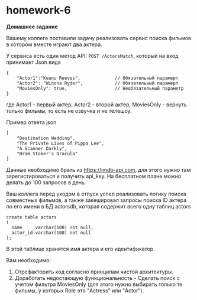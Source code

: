 # homework-6

**Домашнее задание**

Вашему коллеге поставили задачу реализовать сервис поиска фильмов в котором вместе играют два актера.

У сервиса есть один метод API: `POST /ActorsMatch`, который на вход принимает Json вида

```
{
    "Actor1":"Keanu Reeves",             // Обязательный парамерт
    "Actor2": "Winona Ryder",            // Обязательный парамерт
    "MoviesOnly": true,                  // Необязательный параметр
}
```

где
Actor1 - первый актер,
Actor2 - второй актер,
MoviesOnly - вернуть только фильмы, то есть не озвучка и не телешоу.

Пример ответа json

```
[
    "Destination Wedding",
    "The Private Lives of Pippa Lee",
    "A Scanner Darkly",
    "Bram Stoker's Dracula"
]
```


Данные необходимо брать из https://imdb-api.com, для этого нужно там зарегистироваться и получить api_key. На бесплатном плане можно делать до 100 запросов в день.

Ваш коллега перед уходом в отпуск успел реализовать логику поиска совместных фильмов, а также закешировал запросы поиска ID актера по его имени в БД actorsdb, которая содержит всего одну таблиц actors

```
create table actors
(
  name     varchar(100) not null,
  actor_id varchar(100) not null
);
```


В этой таблице хранятся имя актера и его идентификатор.

Вам необходимо:

1. Отрефакторить код согласно принципам чистой архитектуры.
2. Доработать недостающую функциональность - Сделать поиск с учетом фильтра MoviesOnly (для этого нужно выбирать только те фильмы, у которых Role это "Actress" или "Actor").
